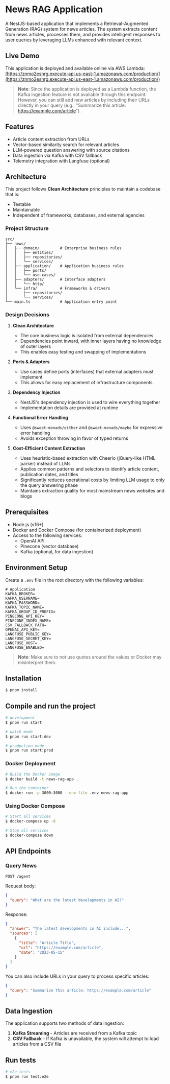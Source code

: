 # News RAG Application

A NestJS-based application that implements a Retrieval-Augmented Generation (RAG) system for news articles. The system extracts content from news articles, processes them, and provides intelligent responses to user queries by leveraging LLMs enhanced with relevant context.

## Live Demo

This application is deployed and available online via AWS Lambda:
[https://znmo2eshrg.execute-api.us-east-1.amazonaws.com/production/](https://znmo2eshrg.execute-api.us-east-1.amazonaws.com/production/)

> **Note**: Since the application is deployed as a Lambda function, the Kafka ingestion feature is not available through this endpoint. However, you can still add new articles by including their URLs directly in your query (e.g., "Summarize this article: https://example.com/article").

## Features

- Article content extraction from URLs
- Vector-based similarity search for relevant articles
- LLM-powered question answering with source citations
- Data ingestion via Kafka with CSV fallback
- Telemetry integration with Langfuse (optional)

## Architecture

This project follows **Clean Architecture** principles to maintain a codebase that is:
- Testable
- Maintainable
- Independent of frameworks, databases, and external agencies

### Project Structure

```
src/
├── news/
│   ├── domain/         # Enterprise business rules
│   │   ├── entities/
│   │   ├── repositories/
│   │   └── services/
│   ├── application/    # Application business rules
│   │   ├── ports/
│   │   └── use-cases/
│   ├── adapters/       # Interface adapters
│   │   └── http/
│   └── infra/          # Frameworks & drivers
│       ├── repositories/
│       └── services/
└── main.ts             # Application entry point
```

### Design Decisions

1. **Clean Architecture**
   - The core business logic is isolated from external dependencies
   - Dependencies point inward, with inner layers having no knowledge of outer layers
   - This enables easy testing and swapping of implementations

2. **Ports & Adapters**
   - Use cases define ports (interfaces) that external adapters must implement
   - This allows for easy replacement of infrastructure components

3. **Dependency Injection**
   - NestJS's dependency injection is used to wire everything together
   - Implementation details are provided at runtime

4. **Functional Error Handling**
   - Uses `@sweet-monads/either` and `@sweet-monads/maybe` for expressive error handling
   - Avoids exception throwing in favor of typed returns

5. **Cost-Efficient Content Extraction**
   - Uses heuristic-based extraction with Cheerio (jQuery-like HTML parser) instead of LLMs
   - Applies common patterns and selectors to identify article content, publication dates, and titles
   - Significantly reduces operational costs by limiting LLM usage to only the query answering phase
   - Maintains extraction quality for most mainstream news websites and blogs

## Prerequisites

- Node.js (v16+)
- Docker and Docker Compose (for containerized deployment)
- Access to the following services:
  - OpenAI API
  - Pinecone (vector database)
  - Kafka (optional, for data ingestion)

## Environment Setup

Create a `.env` file in the root directory with the following variables:

```
# Application
KAFKA_BROKER=
KAFKA_USERNAME=
KAFKA_PASSWORD=
KAFKA_TOPIC_NAME=
KAFKA_GROUP_ID_PREFIX=
PINECONE_API_KEY=
PINECONE_INDEX_NAME=
CSV_FALLBACK_PATH=
OPENAI_API_KEY=
LANGFUSE_PUBLIC_KEY=
LANGFUSE_SECRET_KEY=
LANGFUSE_HOST=
LANGFUSE_ENABLED=
```

> **Note**: Make sure to not use quotes around the values or Docker may misinterpret them.

## Installation

```bash
$ pnpm install
```

## Compile and run the project

```bash
# development
$ pnpm run start

# watch mode
$ pnpm run start:dev

# production mode
$ pnpm run start:prod
```

### Docker Deployment

```bash
# Build the Docker image
$ docker build -t news-rag-app .

# Run the container
$ docker run -p 3000:3000 --env-file .env news-rag-app
```

### Using Docker Compose

```bash
# Start all services
$ docker-compose up -d

# Stop all services
$ docker-compose down
```

## API Endpoints

### Query News

```
POST /agent
```

Request body:
```json
{
  "query": "What are the latest developments in AI?"
}
```

Response:
```json
{
  "answer": "The latest developments in AI include...",
  "sources": [
    {
      "title": "Article Title",
      "url": "https://example.com/article",
      "date": "2023-05-15"
    }
  ]
}
```

You can also include URLs in your query to process specific articles:

```json
{
  "query": "Summarize this article: https://example.com/article"
}
```

## Data Ingestion

The application supports two methods of data ingestion:

1. **Kafka Streaming** - Articles are received from a Kafka topic
2. **CSV Fallback** - If Kafka is unavailable, the system will attempt to load articles from a CSV file

## Run tests

```bash
# e2e tests
$ pnpm run test:e2e
```
